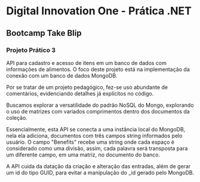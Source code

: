 # Digital Innovation One - Prática .NET

## Bootcamp Take Blip

### Projeto Prático 3

API para cadastro e acesso de itens em um banco de dados com informações de alimentos. O foco deste projeto está na implementação da conexão com um banco de dados MongoDB.

Por se tratar de um projeto pedagógico, fez-se uso abundante de comentários, evidenciando detalhes já explícitos no código.

Buscamos explorar a versatilidade do padrão NoSQL do Mongo, explorando o uso de matrizes com variados comprimentos dentro dos documentos da coleção.

Essencialmente, esta API se conecta a uma instância local do MongoDB, nela ela adiciona, documentos com três campos string informados pelo usuário. O campo "Benefits" recebe uma string onde cada espaço é considerado como uma divisão, assim, cada palavra será transposta para um diferente campo, em uma matriz, no documento do banco.

A API cuida da datação da criação e alteração das entradas, além de gerar um id do tipo GUID, para evitar a manipulação do _id gerado pelo MongoDB.


 
